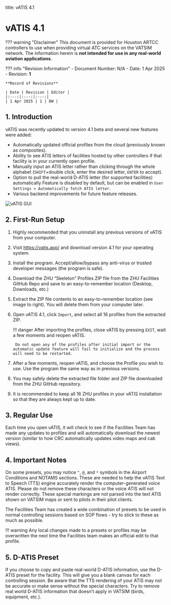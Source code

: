 title: vATIS 4.1
# vATIS 4.1

??? warning "Disclaimer"
    This document is provided for Houston ARTCC controllers to use when providing virtual ATC services on the VATSIM network. The information herein is **not intended for use in any real-world aviation applications**.

??? info "Revision Information"
    - Document Number: N/A
    - Date: 1 Apr 2025
    - Revision: **1**

    **Record of Revisions**

    | Date | Revision | Editor |
    |:---:|:---:|:---:|
    | 1 Apr 2025 | 1 | DW |

## 1. Introduction
vATIS was recently updated to version 4.1 beta and several new features were added:

- Automatically updated official profiles from the cloud (previously known as composites).
- Ability to see ATIS letters of facilities hosted by other controllers if that facility is in your currently open profile.
- Manually input an ATIS letter rather than clicking through the whole alphabet (`SHIFT`+double click, enter the desired letter, `ENTER` to accept).
- Option to pull the real-world D-ATIS letter (for supported facilities) automatically Feature is disabled by default, but can be enabled in `User Settings > Automatically fetch ATIS letter`.
- Various backend improvements for future feature releases.

![vATIS GUI](https://vatis.app/assets/images/MainScreen.png)

## 2. First-Run Setup
1. Highly recommended that you uninstall any
previous versions of vATIS from your computer.
2. Visit https://vatis.app/ and download version 4.1 for
your operating system.
3. Install the program. Accept/allow/bypass any anti-virus or trusted developer messages (the program is safe).
4. Download the ZHU “Skeleton” Profiles ZIP file from the ZHU Facilities GitHub Repo and save to an easy-to-remember location (Desktop, Downloads, etc.)
5. Extract the ZIP file contents to an easy-to-remember location (see image to right). You will delete them from your computer later.
6. Open vATIS 4.1, click `Import`, and select all 16 profiles from the extracted ZIP.

    !!! danger
        After importing the profiles, close vATIS by pressing `EXIT`, wait a few moments and reopen vATIS.
        
        Do not open any of the profiles after initial import or the automatic update feature will fail to initialize and the process will need to be restarted.

7. After a few moments, reopen vATIS, and choose the
Profile you wish to use. Use the program the same way as
in previous versions.
8. You may safely delete the extracted file folder and ZIP file downloaded from the ZHU GitHub repository.
9. It is recommended to keep all 16 ZHU profiles in your vATIS installation so that they are always kept up to date.

## 3. Regular Use
Each time you open vATIS, it will check to see if the Facilities Team has made any updates to profiles and will automatically download the newest version (similar to how CRC automatically updates video maps and cab views).

## 4. Important Notes
On some presets, you may notice `^`, `@`, and `*` symbols in the Airport Conditions and NOTAMS sections. These are needed to help the vATIS Text to Speech (TTS) engine accurately render the computer-generated voice ATIS. Please do not remove these characters or the voice ATIS will not render correctly. These special markings are not parsed into the text ATIS shown on VATSIM maps or sent to pilots in their pilot clients.

The Facilities Team has created a wide combination of presets to be used in normal controlling sessions based on SOP flows - try to stick to these as much as possible.

!!! warning
    Any local changes made to a presets or profiles may be overwritten the next time the Facilities team makes an official edit to that profile.

## 5. D-ATIS Preset 
If you choose to copy and paste real-world D-ATIS information, use the D-ATIS preset for the facility. This will give you a blank canvas for each controlling session. Be aware that the TTS rendering of your ATIS may not be accurate or make sense without the special characters. Try to remove real world D-ATIS information that doesn’t apply in VATSIM (birds, equipment, etc.).